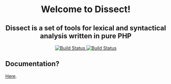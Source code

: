 <h1 align="center">Welcome to Dissect!</h1>
<h2 align="center">Dissect is a set of tools for lexical and syntactical analysis written in pure PHP</h2>

<p align="center">
  <!-- Master build status -->
  <a href="../../actions/workflows/php-tests.yml" target="_blank">
    <img alt="Build Status" src="https://img.shields.io/github/workflow/status/WalterWoshid/dissect-php8/PHP%20Tests/master?label=Master%20Build"/>
  </a>
  
  <!-- Develop build status -->
  <a href="../../actions/workflows/php-tests.yml" target="_blank">
    <img alt="Build Status" src="https://img.shields.io/github/workflow/status/WalterWoshid/dissect-php8/PHP%20Tests/develop?label=Develop%20Build"/>
  </a>
</p>



Documentation?
--------------

[Here][docs].

[docs]: docs/index.md
